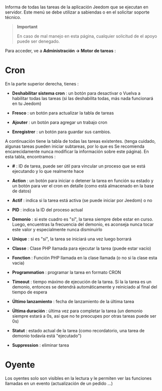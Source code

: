Informa de todas las tareas de la aplicación Jeedom que se ejecutan en
servidor. Este menú se debe utilizar a sabiendas o en el
solicitar soporte técnico.

> **Important**
>
> En caso de mal manejo en esta página, cualquier solicitud de
> el apoyo puede ser denegado.

Para acceder, ve a **Administración → Motor de tareas**
:

# Cron

En la parte superior derecha, tienes :

-   **Deshabilitar sistema cron** : un botón para desactivar o
    Vuelva a habilitar todas las tareas (si las deshabilita todas, más
    nada funcionará en tu Jeedom)

-   **Fresco** : un botón para actualizar la tabla de tareas

-   **Ajouter** : un botón para agregar un trabajo cron

-   **Enregistrer** : un botón para guardar sus cambios.

A continuación tiene la tabla de todas las tareas existentes.
(tenga cuidado, algunas tareas pueden iniciar subtareas, por lo que es
Se recomienda encarecidamente nunca modificar la información sobre este
página). En esta tabla, encontramos :

-   **\#** : ID de tarea, puede ser útil para vincular un
    proceso que se está ejecutando y lo que realmente hace

-   **Action** : un botón para iniciar o detener la tarea en función
    su estado y un botón para ver el cron en detalle (como está almacenado en la base de datos)

-   **Actif** : indica si la tarea está activa (se puede iniciar
    por Jeedom) o no

-   **PID** : indica la ID del proceso actual

-   **Demonio** : si este cuadro es &quot;sí&quot;, la tarea siempre debe
    estar en curso. Luego, encuentras la frecuencia del demonio, es
    aconseja nunca tocar este valor y especialmente nunca
    disminuirlo

-   **Unique** : si es &quot;sí&quot;, la tarea se iniciará una vez
    luego borrará

-   **Classe** : Clase PHP llamada para ejecutar la tarea (puede
    estar vacío)

-   **Fonction** : Función PHP llamada en la clase llamada (o no
    si la clase esta vacia)

-   **Programmation** : programar la tarea en formato CRON

-   **Timeout** : tiempo máximo de ejecución de la tarea. Si la
    la tarea es un demonio, entonces se detendrá automáticamente y
    reiniciado al final del tiempo de espera

-   **Último lanzamiento** : fecha de lanzamiento de la última tarea

-   **Última duración** : última vez para completar la tarea (un
    demonio siempre estará a 0s, así que no te preocupes por otras tareas
    puede ser 0s)

-   **Statut** : estado actual de la tarea (como recordatorio, una tarea de demonio
    todavía está &quot;ejecutado&quot;)

-   **Suppression** : eliminar tarea


# Oyente

Los oyentes solo son visibles en la lectura y le permiten ver las funciones llamadas en un evento (actualización de un pedido ...)
